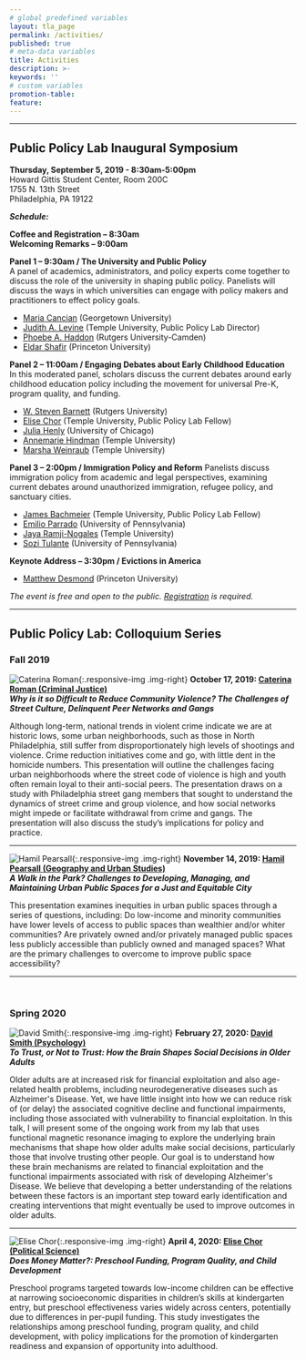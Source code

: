 ```yaml
---
# global predefined variables
layout: tla_page
permalink: /activities/
published: true
# meta-data variables
title: Activities
description: >-
keywords: ''
# custom variables
promotion-table: 
feature: 
---
```

___

## Public Policy Lab Inaugural Symposium
**Thursday, September 5, 2019 - 8:30am-5:00pm**<br>
Howard Gittis Student Center, Room 200C<br>
1755 N. 13th Street<br>
Philadelphia, PA 19122<br>

**_Schedule:_**<br>

**Coffee and Registration – 8:30am**<br>
**Welcoming Remarks – 9:00am**<br>

**Panel 1 – 9:30am / The University and Public Policy**<br>
A panel of academics, administrators, and policy experts come together to discuss the role of the university in shaping public policy. Panelists will discuss the ways in which universities can engage with policy makers and practitioners to effect policy goals.

- [Maria Cancian](https://gufaculty360.georgetown.edu/s/contact/0031Q00001wxa5XQAQ/maria-cancian) (Georgetown University)<br>
- [Judith A. Levine](https://liberalarts.temple.edu/academics/faculty/levine-judith) (Temple University, Public Policy Lab Director)<br>
- [Phoebe A. Haddon](https://www.camden.rutgers.edu/about/biography-chancellor-phoebe-haddon) (Rutgers University-Camden)<br>
- [Eldar Shafir](https://wws.princeton.edu/faculty-research/faculty/shafir) (Princeton University)<br>

**Panel 2 – 11:00am / Engaging Debates about Early Childhood Education**<br>
In this moderated panel, scholars discuss the current debates around early childhood education policy including the movement for universal Pre-K, program quality, and funding.

- [W. Steven Barnett](https://gse.rutgers.edu/steven_barnett) (Rutgers University)<br>
- [Elise Chor](https://liberalarts.temple.edu/academics/faculty/chor-elise) (Temple University, Public Policy Lab Fellow)<br>
- [Julia Henly](https://ssa.uchicago.edu/ssascholars/j-henly) (University of Chicago)<br>
- [Annemarie Hindman](https://education.temple.edu/about/faculty-staff/annemarie-h-hindman-ahindman) (Temple University)<br>
- [Marsha Weinraub](https://liberalarts.temple.edu/academics/faculty/weinraub-marsha) (Temple University)<br>

**Panel 3 – 2:00pm / Immigration Policy and Reform**
Panelists discuss immigration policy from academic and legal perspectives, examining current debates around unauthorized immigration, refugee policy, and sanctuary cities.

- [James Bachmeier](https://liberalarts.temple.edu/academics/faculty/bachmeier-james) (Temple University, Public Policy Lab Fellow)<br>
- [Emilio Parrado](https://sociology.sas.upenn.edu/eparrado) (University of Pennsylvania)<br>
- [Jaya Ramji-Nogales](https://www.law.temple.edu/contact/jaya-ramji-nogales/) (Temple University)<br>
- [Sozi Tulante](https://www.law.upenn.edu/live/profiles/1322-sozi-tulante) (University of Pennsylvania)<br>

**Keynote Address – 3:30pm / Evictions in America**
- [Matthew Desmond](https://sociology.princeton.edu/people/matthew-desmond) (Princeton University)<br>

_The event is free and open to the public. [Registration](https://events.temple.edu/public-policy-lab-inaugural-symposium) is required._

___

## Public Policy Lab: Colloquium Series

### Fall 2019


![Caterina Roman]({{site.baseurl}}/media/resizedcaterinaroman.jpg){:.responsive-img .img-right}
**October 17, 2019: [Caterina Roman (Criminal Justice)](https://liberalarts.temple.edu/academics/faculty/roman-caterina)**<br>
**_Why is it so Difficult to Reduce Community Violence?  The Challenges of Street Culture, Delinquent Peer Networks and Gangs_**<br>

Although long-term, national trends in violent crime indicate we are at historic lows, some urban neighborhoods, such as those in North Philadelphia, still suffer from disproportionately high levels of shootings and violence. Crime reduction initiatives come and go, with little dent in the homicide numbers. This presentation will outline the challenges facing urban neighborhoods where the street code of violence is high and youth often remain loyal to their anti-social peers. The presentation draws on a study with Philadelphia street gang members that sought to understand the dynamics of street crime and group violence, and how social networks might impede or facilitate withdrawal from crime and gangs. The presentation will also discuss the study’s implications for policy and practice.

___

![Hamil Pearsall]({{site.baseurl}}/media/resizedhamilpearsall.jpg){:.responsive-img .img-right}
**November 14, 2019: [Hamil Pearsall (Geography and Urban Studies)](https://liberalarts.temple.edu/academics/faculty/pearsall-hamil)**<br>
**_A Walk in the Park? Challenges to Developing, Managing, and Maintaining Urban Public Spaces for a Just and Equitable City_**<br>

This presentation examines inequities in urban public spaces through a series of questions, including: Do low-income and minority communities have lower levels of access to public spaces than wealthier and/or whiter communities? Are privately owned and/or privately managed public spaces less publicly accessible than publicly owned and managed spaces? What are the primary challenges to overcome to improve public space accessibility?

___
 
### Spring 2020


![David Smith]({{site.baseurl}}/media/resizeddavidsmith.jpg){:.responsive-img .img-right}
**February 27, 2020: [David Smith (Psychology)](https://liberalarts.temple.edu/academics/faculty/smith-david-v)**<br>
**_To Trust, or Not to Trust: How the Brain Shapes Social Decisions in Older Adults_**<br>

Older adults are at increased risk for financial exploitation and also age-related health problems, including neurodegenerative diseases such as Alzheimer's Disease. Yet, we have little insight into how we can reduce risk of (or delay) the associated cognitive decline and functional impairments, including those associated with vulnerability to financial exploitation. In this talk, I will present some of the ongoing work from my lab that uses functional magnetic resonance imaging to explore the underlying brain mechanisms that shape how older adults make social decisions, particularly those that involve trusting other people. Our goal is to understand how these brain mechanisms are related to financial exploitation and the functional impairments associated with risk of developing Alzheimer's Disease. We believe that developing a better understanding of the relations between these factors is an important step toward early identification and creating interventions that might eventually be used to improve outcomes in older adults.

___

![Elise Chor]({{site.baseurl}}/media/resizedchor.jpg){:.responsive-img .img-right}
**April 4, 2020: [Elise Chor (Political Science)](https://liberalarts.temple.edu/academics/faculty/chor-elise)**<br>
**_Does Money Matter?: Preschool Funding, Program Quality, and Child Development_**<br>

Preschool programs targeted towards low-income children can be effective at narrowing socioeconomic disparities in children’s skills at kindergarten entry, but preschool effectiveness varies widely across centers, potentially due to differences in per-pupil funding. This study investigates the relationships among preschool funding, program quality, and child development, with policy implications for the promotion of kindergarten readiness and expansion of opportunity into adulthood.
